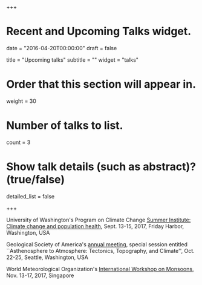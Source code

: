 +++
# Recent and Upcoming Talks widget.

date = "2016-04-20T00:00:00"
draft = false

title = "Upcoming talks"
subtitle = ""
widget = "talks"

# Order that this section will appear in.
weight = 30

# Number of talks to list.
count = 3 

# Show talk details (such as abstract)? (true/false)
detailed_list = false

+++

University of Washington's Program on Climate Change [Summer Institute: Climate change and population health](https://pcc.uw.edu/events/pcc-summer-institute/), Sept. 13-15, 2017, Friday Harbor, Washington, USA

Geological Society of America's [annual meeting](http://community.geosociety.org/gsa2017), special session entitled ``Asthenosphere to Atmosphere: Tectonics, Topography, and Climate'', Oct. 22-25, Seattle, Washington, USA

World Meteorological Organization's [International Workshop on Monsoons](https://www.wmo.int/pages/prog/arep/wwrp/new/iwm-6.html), Nov. 13-17, 2017, Singapore
 

